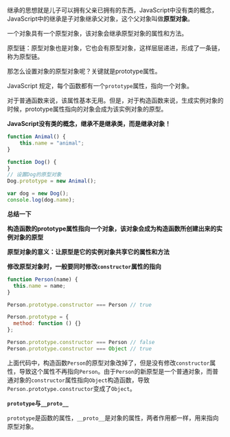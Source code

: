 继承的思想就是儿子可以拥有父亲已拥有的东西，JavaScript中没有类的概念，JavaScript中的继承是子对象继承父对象，这个父对象叫做**原型对象**。

一个对象具有一个原型对象，该对象会继承原型对象的属性和方法。

原型链：原型对象也是对象，它也会有原型对象，这样层层递进，形成了一条链，称为原型链。

那怎么设置对象的原型对象呢？关键就是prototype属性。

JavaScript 规定，每个函数都有一个`prototype`属性，指向一个对象。

对于普通函数来说，该属性基本无用。但是，对于构造函数来说，生成实例对象的时候，prototype属性指向的对象会成为该实例对象的原型。

**JavaScript没有类的概念，继承不是继承类，而是继承对象！**

```javascript
function Animal() {
    this.name = "animal";
}

function Dog() {
}
// 设置Dog的原型对象
Dog.prototype = new Animal();

var dog = new Dog();
console.log(dog.name);
```

**总结一下**

**构造函数的prototype属性指向一个对象，该对象会成为构造函数所创建出来的实例对象的原型**

**原型对象的意义：让原型是它的实例对象共享它的属性和方法**

**修改原型对象时，一般要同时修改`constructor`属性的指向**

```javascript
function Person(name) {
  this.name = name;
}

Person.prototype.constructor === Person // true

Person.prototype = {
  method: function () {}
};

Person.prototype.constructor === Person // false
Person.prototype.constructor === Object // true
```

上面代码中，构造函数`Person`的原型对象改掉了，但是没有修改`constructor`属性，导致这个属性不再指向`Person`。由于`Person`的新原型是一个普通对象，而普通对象的`constructor`属性指向`Object`构造函数，导致`Person.prototype.constructor`变成了`Object`。

**`prototype`与`__proto__`**

`prototype`是函数的属性，`__proto__`是对象的属性，两者作用都一样，用来指向原型对象。


